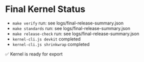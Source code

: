 # Final Kernel Status

- `make verify` run: see logs/final-release-summary.json
- `make standards` run: see logs/final-release-summary.json
- `make release-check` run: see logs/final-release-summary.json
- `kernel-cli.js devkit` completed
- `kernel-cli.js shrinkwrap` completed

✅ Kernel is ready for export
